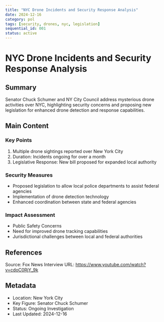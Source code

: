 ```yaml
---
title: "NYC Drone Incidents and Security Response Analysis"
date: 2024-12-16
category: pol
tags: [security, drones, nyc, legislation]
sequential_id: 001
status: active
---
```


# NYC Drone Incidents and Security Response Analysis

## Summary
Senator Chuck Schumer and NY City Council address mysterious drone activities over NYC, highlighting security concerns and proposing new legislation for enhanced drone detection and response capabilities.

## Main Content

### Key Points
1. Multiple drone sightings reported over New York City
2. Duration: Incidents ongoing for over a month
3. Legislative Response: New bill proposed for expanded local authority

### Security Measures
- Proposed legislation to allow local police departments to assist federal agencies
- Implementation of drone detection technology
- Enhanced coordination between state and federal agencies

### Impact Assessment
- Public Safety Concerns
- Need for improved drone tracking capabilities
- Jurisdictional challenges between local and federal authorities

## References
Source: Fox News Interview
URL: https://www.youtube.com/watch?v=cdoC0RjY_9k

## Metadata
- Location: New York City
- Key Figure: Senator Chuck Schumer
- Status: Ongoing Investigation
- Last Updated: 2024-12-16
